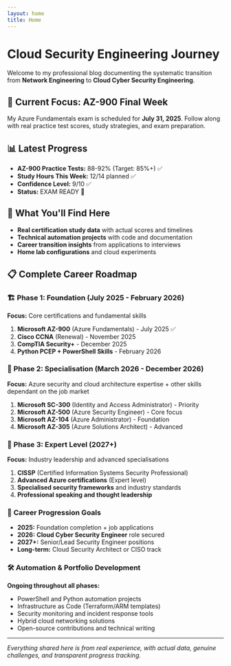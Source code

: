 ```yaml
---
layout: home
title: Home
---
```


# Cloud Security Engineering Journey

Welcome to my professional blog documenting the systematic transition from **Network Engineering** to **Cloud Cyber Security Engineering**.

## 🎯 Current Focus: AZ-900 Final Week
My Azure Fundamentals exam is scheduled for **July 31, 2025**. Follow along with real practice test scores, study strategies, and exam preparation.

## 📊 Latest Progress
- **AZ-900 Practice Tests:** 88-92% (Target: 85%+) ✅
- **Study Hours This Week:** 12/14 planned ✅
- **Confidence Level:** 9/10 ✅
- **Status:** EXAM READY 🎯

## 🚀 What You'll Find Here
- **Real certification study data** with actual scores and timelines
- **Technical automation projects** with code and documentation
- **Career transition insights** from applications to interviews
- **Home lab configurations** and cloud experiments

## 📋 Complete Career Roadmap

### 🏗️ **Phase 1: Foundation (July 2025 - February 2026)**
**Focus:** Core certifications and fundamental skills
1. **Microsoft AZ-900** (Azure Fundamentals) - July 2025 ✅
2. **Cisco CCNA** (Renewal) - November 2025
3. **CompTIA Security+** - December 2025
4. **Python PCEP + PowerShell Skills** - February 2026

### 🎯 **Phase 2: Specialisation (March 2026 - December 2026)**
**Focus:** Azure security and cloud architecture expertise + other skills dependant on the job market
1. **Microsoft SC-300** (Identity and Access Administrator) - Priority
2. **Microsoft AZ-500** (Azure Security Engineer) - Core focus
3. **Microsoft AZ-104** (Azure Administrator) - Foundation
4. **Microsoft AZ-305** (Azure Solutions Architect) - Advanced

### 🚀 **Phase 3: Expert Level (2027+)**
**Focus:** Industry leadership and advanced specialisations
1. **CISSP** (Certified Information Systems Security Professional)
2. **Advanced Azure certifications** (Expert level)
3. **Specialised security frameworks** and industry standards
4. **Professional speaking and thought leadership**

### 💼 **Career Progression Goals**
- **2025:** Foundation completion + job applications
- **2026:** **Cloud Cyber Security Engineer** role secured
- **2027+:** Senior/Lead Security Engineer positions
- **Long-term:** Cloud Security Architect or CISO track

### 🛠️ **Automation & Portfolio Development**
**Ongoing throughout all phases:**
- PowerShell and Python automation projects
- Infrastructure as Code (Terraform/ARM templates)
- Security monitoring and incident response tools
- Hybrid cloud networking solutions
- Open-source contributions and technical writing

---

*Everything shared here is from real experience, with actual data, genuine challenges, and transparent progress tracking.*
